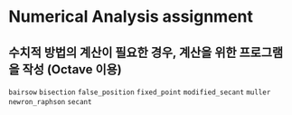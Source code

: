 # Numerical Analysis assignment
## 수치적 방법의 계산이 필요한 경우, 계산을 위한 프로그램을 작성 (Octave 이용)
<code>bairsow</code>
<code>bisection</code>
<code>false_position</code>
<code>fixed_point</code>
<code>modified_secant</code>
<code>muller</code>
<code>newron_raphson</code>
<code>secant</code>
